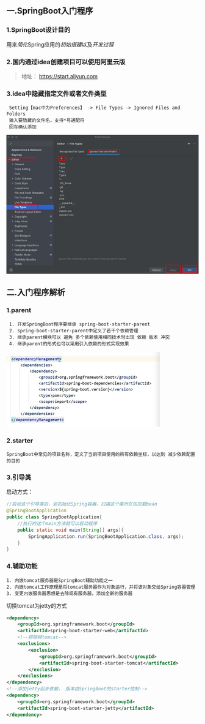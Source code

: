 
## 一.SpringBoot入门程序

### 1.SpringBoot设计目的
  用来*简化*Spring应用的*初始搭建*以及*开发过程*

### 2.国内通过idea创建项目可以使用阿里云版
> 地址： https://start.aliyun.com

### 3.idea中隐藏指定文件或者文件类型
```
 Setting【mac中为Preferences】 -> File Types -> Ignored Files and Folders 
 输入要隐藏的文件名，支持*号通配符
 回车确认添加
```
![idea隐藏文件](../../assets/img/springboot-hm/idea隐藏文件.jpg)


## 二.入门程序解析

### 1.parent
```
 1. 开发SpringBoot程序要继承 spring-boot-starter-parent
 2. spring-boot-starter-parent中定义了若干个依赖管理
 3. 继承parent模块可以 避免 多个依赖使用相同技术时出现 依赖 版本 冲突
 4. 继承parent的形式也可以采用引入依赖的形式实现效果
```
![引入依赖dependencies](../../assets/img/springboot-hm/引入依赖dependencies.jpg)

### 2.starter
```
SpringBoot中常见的项目名称，定义了当前项目使用的所有依赖坐标，以达到 减少依赖配置 的目的
```

### 3.引导类
启动方式：
```java
//启动这个引导类后，会初始化Spring容器，扫描这个类所在包加载bean
@SpringBootApplication
public class SpringBootApplication{
    //执行的这个main方法就可以启动程序
    public static void main(String[] args){
        SpringApplication.run(SpringBootApplication.class, args);
    }
}

```

### 4.辅助功能
```
1. 内嵌tomcat服务器是SpringBoot辅助功能之一
2. 内嵌tomcat工作原理是将tomcat服务器作为对象运行，并将该对象交给Spring容器管理
3. 变更内嵌服务器思想是去除现有服务器，添加全新的服务器
```

切换tomcat为jetty的方式
```xml
<dependency>
    <groupId>org.springframework.boot</groupId>
    <artifactId>spring-boot-starter-web</artifactId>
    <!--排除掉tomcat-->
    <exclusions>
        <exclusion>
            <groupId>org.springframework.boot</groupId>
            <artifactId>spring-boot-starter-tomcat</artifactId>
        </exclusion>
    </exclusions>
</dependency>
<!--添加jetty起步依赖， 版本由SpringBoot的starter控制-->
<dependency>
    <groupId>org.springframework.boot</groupId>
    <artifactId>spring-boot-starter-jetty</artifactId>
</dependency>


```





  